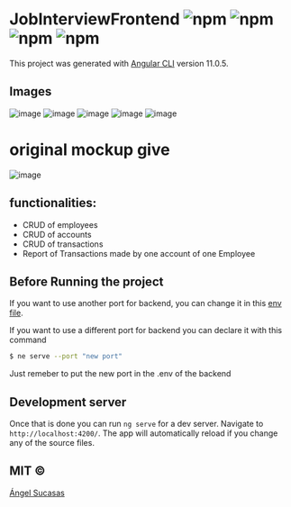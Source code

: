 # JobInterviewFrontend ![npm](https://img.shields.io/badge/node-green) ![npm](https://img.shields.io/badge/angular-red) ![npm](https://img.shields.io/badge/version-1.0-blue) ![npm](https://img.shields.io/badge/postgresql-v14-blue)

This project was generated with [Angular CLI](https://github.com/angular/angular-cli) version 11.0.5.

## Images
  ![image](https://user-images.githubusercontent.com/44983658/120090949-83193880-c0d4-11eb-8ea3-93b0c21d9bbc.png)
  ![image](https://user-images.githubusercontent.com/44983658/120090955-8d3b3700-c0d4-11eb-87c6-fdd262081e7b.png)
  ![image](https://user-images.githubusercontent.com/44983658/120090961-9a582600-c0d4-11eb-99f7-a58e4c1c50e9.png)
  ![image](https://user-images.githubusercontent.com/44983658/120090969-a7751500-c0d4-11eb-9cf3-c2b75a0b7b0c.png)
  ![image](https://user-images.githubusercontent.com/44983658/120090975-bb207b80-c0d4-11eb-8ddf-70c6b3737eff.png)
  
# original mockup give 
  ![image](https://user-images.githubusercontent.com/44983658/120091071-83fe9a00-c0d5-11eb-8220-fd063c3362bc.png)

## functionalities:
  * CRUD of employees
  * CRUD of accounts
  * CRUD of transactions 
  * Report of Transactions made by one account of one Employee

## Before Running the project

If you want to use another port for backend, you can change it in this [env file](https://github.com/angelsucasas/job-interview-frontend/blob/main/src/environments/environment.ts).

If you want to use a different port for backend you can declare it with this command

```bash
$ ne serve --port "new port"
```
Just remeber to put the new port in the .env of the backend

## Development server

Once that is done you can run `ng serve` for a dev server. Navigate to `http://localhost:4200/`. The app will automatically reload if you change any of the source files.

## MIT © 
[Ángel Sucasas](mailto:aasucasas.17@est.ucab.edu.ve)

